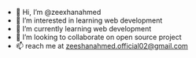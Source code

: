 - 👋 Hi, I’m @zeexhanahmed
- 👀 I’m interested in learning web development
- 🌱 I’m currently learning web development
- 💞️ I’m looking to collaborate on open source project
- 📫 reach me at zeeshanahmed.official02@gmail.com

<!---
zeexhanahmed/zeexhanahmed is a ✨ special ✨ repository because its `README.md` (this file) appears on your GitHub profile.
You can click the Preview link to take a look at your changes.
--->
